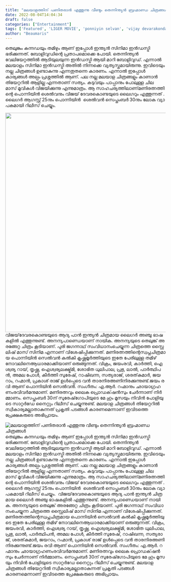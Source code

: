 ```yaml
---
title: "മലയാളത്തിന് പണിതരാൻ എത്തുന്നു വീണ്ടും തെന്നിന്ത്യൻ ബ്രഹ്മാണ്ഡ ചിത്രങ്ങൾ"
date: 2022-08-04T14:04:34
draft: false
categories: ["Entertainment"]
tags: ['Featured', 'LIGER MOVIE', 'ponniyin selvan', 'vijay devarakonda liger movie']
author: "Beaumaris"
---
```


തെലുങ്കും കന്നഡയും തമിഴും ആണ് ഇപ്പോൾ ഇന്ത്യൻ സിനിമാ ഇൻഡസ്ട്രി ഭരിക്കുന്നത്. ബോളിവുഡിന്റെ പ്രതാപമൊക്കെ പോയി. തെന്നിന്ത്യൻ വേലിയേറ്റത്തിൽ ആടിയുലയുന്ന ഇൻഡസ്ട്രി ആയി മാറി ബോളിവുഡ്. എന്നാൽ മലയാളം സിനിമാ ഇൻഡസ്ട്രി അതിൽ നിന്നക്കെ വ്യത്യസ്തമായിരുന്നു. ഇവിടെയും നല്ല ചിത്രങ്ങൾ ഉണ്ടാകുന്നു എന്നതുതന്നെ കാരണം. എന്നാൽ ഇപ്പോൾ കാര്യങ്ങൾ അല്പം പ്രശ്നത്തിൽ ആണ്. പല നല്ല മലയാള ചിത്രങ്ങളും കാണാൻ തിയേറ്ററിൽ ആളില്ല എന്നതാണ് സത്യം. കടുവയും പാപ്പാനും പോലുള്ള ചില മാസ് മൂവികൾ വിജയിക്കുന്നു എന്നുമാത്രം. ആ സാഹചര്യത്തിലാണ് ​മ​ണി​ര​ത്ന​ത്തി​ന്റെ​ ​പൊ​ന്നി​യി​ൻ​ ​ശെ​ൽ​വ​നും​ ​വി​ജ​യ് ​ദേ​വ​ര​കൊ​ണ്ട​യു​ടെ​ ​ലൈ​ഗ​റും​ ​എ​ത്തു​ന്നത് .​ ​ലൈ​ഗ​ർ​ ​ആ​ഗ​സ്റ്റ് 25​നും​ ​പൊ​ന്നി​യി​ൻ ​ ​ശെ​ൽ​വ​ൻ​ ​സെ​പ്തം​ബ​ർ​ 30​നും​ ​ലോ​ക​ ​വ്യാ​പ​ക​മാ​യി​ ​റി​ലീ​സ് ​ചെ​യ്യും.​ ​

<img class="wp-image-345258 aligncenter" src="https://cdn.boolokam.com/articles/2022/08/fwf3r22r.jpg" alt="" width="920" height="690" />വി​ജ​യ് ​ദേ​വ​ര​കൊ​ണ്ട​യു​ടെ​ ​ആ​ദ്യ​ ​പാ​ൻ​ ​ഇ​ന്ത്യ​ൻ​ ​ചി​ത്ര​മാ​യ​ ​ലൈ​ഗ​ർ​ ​അ​ഞ്ചു​ ​ഭാ​ഷ​ക​ളി​ൽ​ ​എ​ത്തു​ന്നു​ണ്ട്.​ ​അ​ന​ന്യ​ ​പാ​ണ്ഡെ​യാ​ണ് ​നാ​യി​ക.​ ​അ​ന​ന്യ​യു​ടെ​ ​തെ​ലു​ങ്ക് ​അ​ര​ങ്ങേ​റ്റ​ ​ചി​ത്രം​ ​കൂ​ടി​യാ​ണ്.​ ​പു​രി​ ​ജ​ഗ​ന്നാ​ഥ് ​സം​വി​ധാ​നം​ ​ചെ​യ്യു​ന്ന​ ​ചി​ത്ര​ത്തെ​ ​സ്റ്റൈ​ലി​ഷ് ​മാ​സ് ​സി​നി​മ​ ​എ​ന്നാ​ണ് ​വി​ശേ​ഷി​പ്പി​ക്കു​ന്ന​ത്.​ മ​ണി​ര​ത്ന​ത്തി​ന്റെ​ ​സ്വ​പ്ന​ചി​ത്ര​മാ​യ​ ​പൊ​ന്നി​യി​ൻ​ ​സെ​ൽ​വ​ൻ​ ​ക​ൽ​കി​ ​കൃ​ഷ്ണ​മൂ​ർ​ത്തി​യു​ടെ​ ​ഇ​തേ​ ​പേ​രി​ലു​ള്ള​ ​ത​മി​ഴ് ​നോ​വ​ലി​നെ​ ​ആ​ധാ​ര​മാ​ക്കി​യാ​ണ് ​ഒ​രു​ങ്ങു​ന്ന​ത്.​ ​വി​ക്രം,​ ​ജ​യം​ര​വി,​ ​കാ​ർ​ത്തി,​ ​ഐ​ശ്വ​ര്യ​ ​റാ​യ്,​ ​തൃ​ഷ്ണ,​ ​ഐ​ശ്വ​ര്യ​ ​ല​ക്ഷ്മ്‌​മി,​ ​ശോ​ഭി​ത​ ​ധു​ലി​പാ​ല,​ ​പ്ര​ഭു,​ ​ലാ​ൽ,​ ​പാ​ർ​ത്ഥി​പ​ൻ,​ ​അ​മ​ല​ ​പോ​ൾ,​ ​കീ​ർ​ത്തി​ ​സു​രേ​ഷ്,​ ​റാ​ഷി​ ​ഖ​ന്ന,​ ​സ​ത്യ​രാ​ജ്,​ ​ശ​ര​ത്‌​കു​മാ​ർ,​ ​ജ​യ​റാം,​ ​റ​ഹ്മാ​ൻ,​ ​പ്ര​കാ​ശ് ​രാ​ജ് ​ഉ​ൾ​പ്പെ​ടെ​ ​വ​ൻ​ ​താ​ര​നി​ര​ ​അ​ണി​നി​ര​ക്കു​ന്നു​ണ്ട്.​​ജ​യം​ ​ര​വി​ ​ആ​ണ് ​പൊ​ന്നി​യി​ൻ​ ​സെ​ൽ​വ​ൻ.​ ​സം​ഗീ​തം​:​ ​എ.​ആ​ർ.​ ​റ​ഹ്മാ​നും​ ​ഛാ​യാ​ഗ്ര​ഹ​ണം​ ​ര​വി​വ​ർ​മ​നു​മാ​ണ്.​ ​മ​ണി​ര​ത്ന​വും​ ​ലൈ​ക​ ​പ്രൊ​ഡ​ക്‌​ഷ​ൻ​സും​ ​ചേ​ർ​ന്നാ​ണ് ​നി​ർ​മ്മാ​ണം. സെ​പ്തം​ബ​ർ​ 30​ന് ​സു​രേ​ഷ് ​ഗോ​പി​യു​ടെ​ ​മേ​ ​ഹും​ ​മൂ​സ​യും​ ​നി​വി​ൻ​ ​പോ​ളി​യു​ടെ​ ​സാ​റ്റ​‌​ർ​ഡേ​ ​നൈ​റ്റും​ ​റി​ലീ​സ് ​ചെ​യ്യു​ന്നു​ണ്ട്. മലയാള ചിത്രങ്ങൾ തിയേറ്ററിൽ സ്വീകാര്യമല്ലാതാകുന്നത് പ്രകൃതി പടങ്ങൾ കാരണമെന്നാണ് ഇവിടത്തെ പ്രേക്ഷകരുടെ അഭിപ്രായം.


![മലയാളത്തിന് പണിതരാൻ എത്തുന്നു വീണ്ടും തെന്നിന്ത്യൻ ബ്രഹ്മാണ്ഡ ചിത്രങ്ങൾ](https://cdn.boolokam.com/articles/2022/08/fwf3r22r.jpg)തെലുങ്കും കന്നഡയും തമിഴും ആണ് ഇപ്പോൾ ഇന്ത്യൻ സിനിമാ ഇൻഡസ്ട്രി ഭരിക്കുന്നത്. ബോളിവുഡിന്റെ പ്രതാപമൊക്കെ പോയി. തെന്നിന്ത്യൻ വേലിയേറ്റത്തിൽ ആടിയുലയുന്ന ഇൻഡസ്ട്രി ആയി മാറി ബോളിവുഡ്. എന്നാൽ മലയാളം സിനിമാ ഇൻഡസ്ട്രി അതിൽ നിന്നക്കെ വ്യത്യസ്തമായിരുന്നു. ഇവിടെയും നല്ല ചിത്രങ്ങൾ ഉണ്ടാകുന്നു എന്നതുതന്നെ കാരണം. എന്നാൽ ഇപ്പോൾ കാര്യങ്ങൾ അല്പം പ്രശ്നത്തിൽ ആണ്. പല നല്ല മലയാള ചിത്രങ്ങളും കാണാൻ തിയേറ്ററിൽ ആളില്ല എന്നതാണ് സത്യം. കടുവയും പാപ്പാനും പോലുള്ള ചില മാസ് മൂവികൾ വിജയിക്കുന്നു എന്നുമാത്രം. ആ സാഹചര്യത്തിലാണ് ​മ​ണി​ര​ത്ന​ത്തി​ന്റെ​ ​പൊ​ന്നി​യി​ൻ​ ​ശെ​ൽ​വ​നും​ ​വി​ജ​യ് ​ദേ​വ​ര​കൊ​ണ്ട​യു​ടെ​ ​ലൈ​ഗ​റും​ ​എ​ത്തു​ന്നത് .​ ​ലൈ​ഗ​ർ​ ​ആ​ഗ​സ്റ്റ് 25​നും​ ​പൊ​ന്നി​യി​ൻ ​ ​ശെ​ൽ​വ​ൻ​ ​സെ​പ്തം​ബ​ർ​ 30​നും​ ​ലോ​ക​ ​വ്യാ​പ​ക​മാ​യി​ ​റി​ലീ​സ് ​ചെ​യ്യും.​ ​ വി​ജ​യ് ​ദേ​വ​ര​കൊ​ണ്ട​യു​ടെ​ ​ആ​ദ്യ​ ​പാ​ൻ​ ​ഇ​ന്ത്യ​ൻ​ ​ചി​ത്ര​മാ​യ​ ​ലൈ​ഗ​ർ​ ​അ​ഞ്ചു​ ​ഭാ​ഷ​ക​ളി​ൽ​ ​എ​ത്തു​ന്നു​ണ്ട്.​ ​അ​ന​ന്യ​ ​പാ​ണ്ഡെ​യാ​ണ് ​നാ​യി​ക.​ ​അ​ന​ന്യ​യു​ടെ​ ​തെ​ലു​ങ്ക് ​അ​ര​ങ്ങേ​റ്റ​ ​ചി​ത്രം​ ​കൂ​ടി​യാ​ണ്.​ ​പു​രി​ ​ജ​ഗ​ന്നാ​ഥ് ​സം​വി​ധാ​നം​ ​ചെ​യ്യു​ന്ന​ ​ചി​ത്ര​ത്തെ​ ​സ്റ്റൈ​ലി​ഷ് ​മാ​സ് ​സി​നി​മ​ ​എ​ന്നാ​ണ് ​വി​ശേ​ഷി​പ്പി​ക്കു​ന്ന​ത്.​ മ​ണി​ര​ത്ന​ത്തി​ന്റെ​ ​സ്വ​പ്ന​ചി​ത്ര​മാ​യ​ ​പൊ​ന്നി​യി​ൻ​ ​സെ​ൽ​വ​ൻ​ ​ക​ൽ​കി​ ​കൃ​ഷ്ണ​മൂ​ർ​ത്തി​യു​ടെ​ ​ഇ​തേ​ ​പേ​രി​ലു​ള്ള​ ​ത​മി​ഴ് ​നോ​വ​ലി​നെ​ ​ആ​ധാ​ര​മാ​ക്കി​യാ​ണ് ​ഒ​രു​ങ്ങു​ന്ന​ത്.​ ​വി​ക്രം,​ ​ജ​യം​ര​വി,​ ​കാ​ർ​ത്തി,​ ​ഐ​ശ്വ​ര്യ​ ​റാ​യ്,​ ​തൃ​ഷ്ണ,​ ​ഐ​ശ്വ​ര്യ​ ​ല​ക്ഷ്മ്‌​മി,​ ​ശോ​ഭി​ത​ ​ധു​ലി​പാ​ല,​ ​പ്ര​ഭു,​ ​ലാ​ൽ,​ ​പാ​ർ​ത്ഥി​പ​ൻ,​ ​അ​മ​ല​ ​പോ​ൾ,​ ​കീ​ർ​ത്തി​ ​സു​രേ​ഷ്,​ ​റാ​ഷി​ ​ഖ​ന്ന,​ ​സ​ത്യ​രാ​ജ്,​ ​ശ​ര​ത്‌​കു​മാ​ർ,​ ​ജ​യ​റാം,​ ​റ​ഹ്മാ​ൻ,​ ​പ്ര​കാ​ശ് ​രാ​ജ് ​ഉ​ൾ​പ്പെ​ടെ​ ​വ​ൻ​ ​താ​ര​നി​ര​ ​അ​ണി​നി​ര​ക്കു​ന്നു​ണ്ട്.​​ജ​യം​ ​ര​വി​ ​ആ​ണ് ​പൊ​ന്നി​യി​ൻ​ ​സെ​ൽ​വ​ൻ.​ ​സം​ഗീ​തം​:​ ​എ.​ആ​ർ.​ ​റ​ഹ്മാ​നും​ ​ഛാ​യാ​ഗ്ര​ഹ​ണം​ ​ര​വി​വ​ർ​മ​നു​മാ​ണ്.​ ​മ​ണി​ര​ത്ന​വും​ ​ലൈ​ക​ ​പ്രൊ​ഡ​ക്‌​ഷ​ൻ​സും​ ​ചേ​ർ​ന്നാ​ണ് ​നി​ർ​മ്മാ​ണം. സെ​പ്തം​ബ​ർ​ 30​ന് ​സു​രേ​ഷ് ​ഗോ​പി​യു​ടെ​ ​മേ​ ​ഹും​ ​മൂ​സ​യും​ ​നി​വി​ൻ​ ​പോ​ളി​യു​ടെ​ ​സാ​റ്റ​‌​ർ​ഡേ​ ​നൈ​റ്റും​ ​റി​ലീ​സ് ​ചെ​യ്യു​ന്നു​ണ്ട്. മലയാള ചിത്രങ്ങൾ തിയേറ്ററിൽ സ്വീകാര്യമല്ലാതാകുന്നത് പ്രകൃതി പടങ്ങൾ കാരണമെന്നാണ് ഇവിടത്തെ പ്രേക്ഷകരുടെ അഭിപ്രായം.
